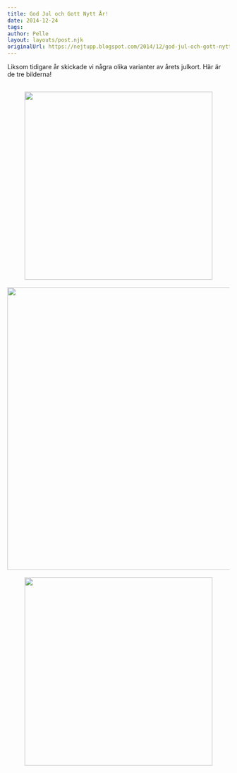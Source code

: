```yaml
---
title: God Jul och Gott Nytt År!
date: 2014-12-24
tags: 	
author: Pelle
layout: layouts/post.njk
originalUrl: https://nejtupp.blogspot.com/2014/12/god-jul-och-gott-nytt-ar.html
---
```


Liksom tidigare år skickade vi några olika varianter av årets julkort. Här är de tre bilderna!<br><br><div class="separator" style="clear: both; text-align: center;"><img src="../../../../img/Julfoto-PERK9141.jpg" height="426"></div><br><div class="separator" style="clear: both; text-align: center;"><img src="../../../../img/Julfoto-PERK9222.jpg" height="640"></div><br><div class="separator" style="clear: both; text-align: center;"><img src="../../../../img/Julfoto-PERK9084.jpg" height="426"></div><br>
